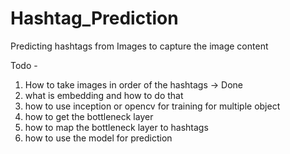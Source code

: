 # Hashtag_Prediction
Predicting hashtags from Images to capture the image content

Todo -

1. How to take images in order of the hashtags -> Done 
2. what is embedding and how to do that
3. how to use inception or opencv for training for multiple object
4. how to get the bottleneck layer
5. how to map the bottleneck layer to hashtags
6. how to use the model for prediction
